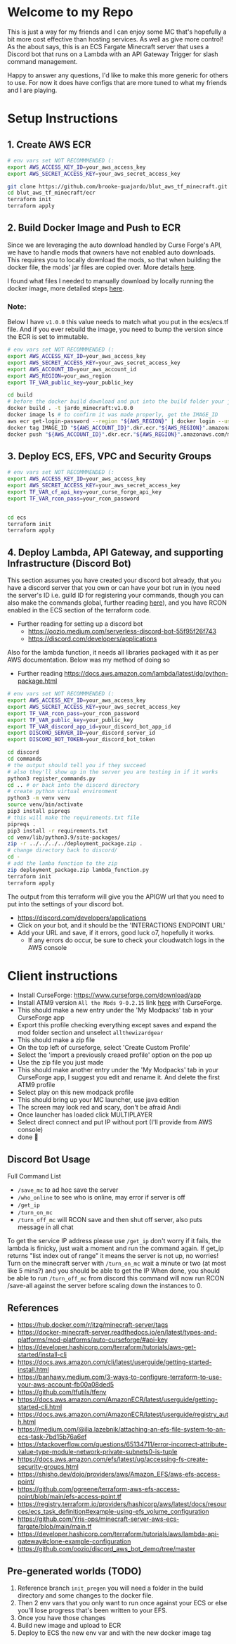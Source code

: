 # Welcome to my Repo
This is just a way for my friends and I can enjoy some MC that's hopefully a bit more cost effective than hosting services. As well as give more control! As the about says, this is an ECS Fargate Minecraft server that uses a Discord bot that runs on a Lambda with an API Gateway Trigger for slash command management. 

Happy to answer any questions, I'd like to make this more generic for others to use. For now it does have configs that are more tuned to what my friends and I are playing.

# Setup Instructions

## 1. Create AWS ECR
```bash
# env vars set NOT RECOMMMENDED (:
export AWS_ACCESS_KEY_ID=your_aws_access_key
export AWS_SECRET_ACCESS_KEY=your_aws_secret_access_key

git clone https://github.com/brooke-guajardo/blut_aws_tf_minecraft.git
cd blut_aws_tf_minecraft/ecr
terraform init
terraform apply
```

## 2. Build Docker Image and Push to ECR
 Since we are leveraging the auto download handled by Curse Forge's API, we have to handle mods that owners have not enabled auto downloads. This requires you to locally download the mods, so that when building the docker file, the mods' jar files are copied over. More details [here](https://docker-minecraft-server.readthedocs.io/en/latest/mods-and-plugins/curseforge-files/).

I found what files I needed to manually download by locally running the docker image, more detailed steps [here](./docs/manual_downloads.md).

### Note: 
Below I have `v1.0.0` this value needs to match what you put in the ecs/ecs.tf file. And if you ever rebuild the image, you need to bump the version since the ECR is set to immutable. 
```bash
# env vars set NOT RECOMMMENDED (:
export AWS_ACCESS_KEY_ID=your_aws_access_key
export AWS_SECRET_ACCESS_KEY=your_aws_secret_access_key
export AWS_ACCOUNT_ID=your_aws_account_id
export AWS_REGION=your_aws_region
export TF_VAR_public_key=your_public_key

cd build
# before the docker build download and put into the build folder your jar files!
docker build . -t jardo_minecraft:v1.0.0
docker image ls # to confirm it was made properly, get the IMAGE_ID
aws ecr get-login-password --region "${AWS_REGION}" | docker login --username AWS --password-stdin "${AWS_ACCOUNT_ID}".dkr.ecr."${AWS_REGION}".amazonaws.com
docker tag IMAGE_ID "${AWS_ACCOUNT_ID}".dkr.ecr."${AWS_REGION}".amazonaws.com/minecraft:v1.0.0
docker push "${AWS_ACCOUNT_ID}".dkr.ecr."${AWS_REGION}".amazonaws.com/minecraft:v1.0.0
```

## 3. Deploy ECS, EFS, VPC and Security Groups
```bash
# env vars set NOT RECOMMMENDED (:
export AWS_ACCESS_KEY_ID=your_aws_access_key
export AWS_SECRET_ACCESS_KEY=your_aws_secret_access_key
export TF_VAR_cf_api_key=your_curse_forge_api_key
export TF_VAR_rcon_pass=your_rcon_password


cd ecs
terraform init
terraform apply
```

## 4. Deploy Lambda, API Gateway, and supporting Infrastructure (Discord Bot)
This section assumes you have created your discord bot already, that you have a discord server that you own or can have your bot run in (you need the server's ID i.e. guild ID for registering your commands, though you can also make the commands global, further reading [here](https://discord.com/developers/docs/interactions/application-commands#create-global-application-command)), and you have RCON enabled in the ECS section of the terraform code.
  - Further reading for setting up a discord bot 
    - https://oozio.medium.com/serverless-discord-bot-55f95f26f743
    - https://discord.com/developers/applications 

Also for the lambda function, it needs all libraries packaged with it as per AWS documentation. Below was my method of doing so
  - Further reading https://docs.aws.amazon.com/lambda/latest/dg/python-package.html

```bash
# env vars set NOT RECOMMMENDED (:
export AWS_ACCESS_KEY_ID=your_aws_access_key
export AWS_SECRET_ACCESS_KEY=your_aws_secret_access_key
export TF_VAR_rcon_pass=your_rcon_password
export TF_VAR_public_key=your_public_key
export TF_VAR_discord_app_id=your_discord_bot_app_id
export DISCORD_SERVER_ID=your_discord_server_id
export DISCORD_BOT_TOKEN=your_discord_bot_token

cd discord
cd commands
# the output should tell you if they succeed
# also they'll show up in the server you are testing in if it works
python3 register_commands.py
cd .. # or back into the discord directory
# create python virtual environment
python3 -m venv venv
source venv/bin/activate
pip3 install pipreqs
# this will make the requirements.txt file
pipreqs .
pip3 install -r requirements.txt
cd venv/lib/python3.9/site-packages/
zip -r ../../../../deployment_package.zip .
# change directory back to discord/
cd -
# add the lamba function to the zip
zip deployment_package.zip lambda_function.py
terraform init
terraform apply
```

The output from this terraform will give you the APIGW url that you need to put into the settings of your discord bot.
  - https://discord.com/developers/applications
  - Click on your bot, and it should be the 'INTERACTIONS ENDPOINT URL'
  - Add your URL and save, if it errors, good luck o7, hopefully it works.
    - If any errors do occur, be sure to check your cloudwatch logs in the AWS console

# Client instructions
- Install CurseForge: https://www.curseforge.com/download/app
- Install ATM9 version `All the Mods 9-0.2.15` link [here](https://www.curseforge.com/minecraft/modpacks/all-the-mods-9/files?page=1&pageSize=20) with CurseForge.
- This should make a new entry under the 'My Modpacks' tab in your CurseForge app
- Export this profile checking everything except saves and expand the mod folder section and unselect `allthewizardgear`
- This should make a zip file
- On the top left of curseforge, select 'Create Custom Profile'
- Select the 'import a previously creaed profile' option on the pop up
- Use the zip file you just made
- This should make another entry under the 'My Modpacks' tab in your CurseForge app, I suggest you edit and rename it. And delete the first ATM9 profile
- Select play on this new modpack profile
- This should bring up your MC launcher, use java edition
- The screen may look red and scary, don't be afraid Andi
- Once launcher has loaded click MULTIPLAYER
- Select direct connect and put IP without port (I'll provide from AWS console)
- done :tada:

## Discord Bot Usage
Full Command List
- `/save_mc` to ad hoc save the server
- `/who_online` to see who is online, may error if server is off
- `/get_ip`
- `/turn_on_mc`
- `/turn_off_mc` will RCON save and then shut off server, also puts message in all chat

To get the service IP address please use `/get_ip` don't worry if it fails, the lambda is finicky, just wait a moment and run the command again. 
If get_ip returns "list index out of range" it means the server is not up, no worries! Turn on the minecraft server with `/turn_on_mc` wait a minute or two (at most like 5 mins?) and you should be able to get the IP
When done, you should be able to run `/turn_off_mc` from discord this command will now run RCON /save-all against the server before scaling down the instances to 0.

## References
- https://hub.docker.com/r/itzg/minecraft-server/tags
- https://docker-minecraft-server.readthedocs.io/en/latest/types-and-platforms/mod-platforms/auto-curseforge/#api-key
- https://developer.hashicorp.com/terraform/tutorials/aws-get-started/install-cli
- https://docs.aws.amazon.com/cli/latest/userguide/getting-started-install.html 
- https://banhawy.medium.com/3-ways-to-configure-terraform-to-use-your-aws-account-fb00a08ded5
- https://github.com/tfutils/tfenv
- https://docs.aws.amazon.com/AmazonECR/latest/userguide/getting-started-cli.html
- https://docs.aws.amazon.com/AmazonECR/latest/userguide/registry_auth.html
- https://medium.com/@ilia.lazebnik/attaching-an-efs-file-system-to-an-ecs-task-7bd15b76a6ef
- https://stackoverflow.com/questions/65134711/error-incorrect-attribute-value-type-module-network-private-subnets0-is-tuple
- https://docs.aws.amazon.com/efs/latest/ug/accessing-fs-create-security-groups.html
- https://shisho.dev/dojo/providers/aws/Amazon_EFS/aws-efs-access-point/
- https://github.com/pgreene/terraform-aws-efs-access-point/blob/main/efs-access-point.tf
- https://registry.terraform.io/providers/hashicorp/aws/latest/docs/resources/ecs_task_definition#example-using-efs_volume_configuration
- https://github.com/Yris-ops/minecraft-server-aws-ecs-fargate/blob/main/main.tf
- https://developer.hashicorp.com/terraform/tutorials/aws/lambda-api-gateway#clone-example-configuration
- https://github.com/oozio/discord_aws_bot_demo/tree/master

## Pre-generated worlds (TODO)
1. Reference branch `init_pregen` you will need a folder in the build directory and some changes to the docker file. 
2. Then 2 env vars that you only want to run once against your ECS or else you'll lose progress that's been written to your EFS.
3. Once you have those changes
4. Build new image and upload to ECR
5. Deploy to ECS the new env var and with the new docker image tag